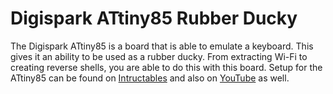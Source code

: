 # Digispark ATtiny85 Rubber Ducky

The Digispark ATtiny85 is a board that is able to emulate a keyboard. This gives it an ability to be used as a rubber ducky. From extracting Wi-Fi to creating reverse shells, you are able to do this with this board. Setup for the ATtiny85 can be found on [Intructables](https://www.instructables.com/How-to-Setup-DigiSprak-Attiny85-Board/) and also on [YouTube](https://www.youtube.com/watch?v=uH-4btjE56E) as well. 


